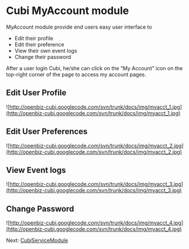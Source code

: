 # Cubi MyAccount module #

MyAccount module provide end users easy user interface to
  * Edit their profile
  * Edit their preference
  * View their own event logs
  * Change their password

After a user login Cubi, he/she can click on the “My Account” icon on the top-right corner of the page to access my account pages.

## Edit User Profile ##

![http://openbiz-cubi.googlecode.com/svn/trunk/docs/img/myacct_1.jpg](http://openbiz-cubi.googlecode.com/svn/trunk/docs/img/myacct_1.jpg)

## Edit User Preferences ##

![http://openbiz-cubi.googlecode.com/svn/trunk/docs/img/myacct_2.jpg](http://openbiz-cubi.googlecode.com/svn/trunk/docs/img/myacct_2.jpg)

## View Event logs ##

![http://openbiz-cubi.googlecode.com/svn/trunk/docs/img/myacct_3.jpg](http://openbiz-cubi.googlecode.com/svn/trunk/docs/img/myacct_3.jpg)

## Change Password ##

![http://openbiz-cubi.googlecode.com/svn/trunk/docs/img/myacct_4.jpg](http://openbiz-cubi.googlecode.com/svn/trunk/docs/img/myacct_4.jpg)

Next: [CubiServiceModule](CubiServiceModule.md)